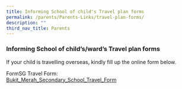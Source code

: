 ```yaml
---
title: Informing School of child's Travel plan forms
permalink: /parents/Parents-Links/travel-plan-forms/
description: ""
third_nav_title: Parents
---
```




### Informing School of child’s/ward’s Travel plan forms

If your child is travelling overseas, kindly  fill up the online form below.

FormSG Travel Form:  
[Bukit\_Merah\_Secondary\_School\_Travel\_Form](https://go.gov.sg/bmtravelform)